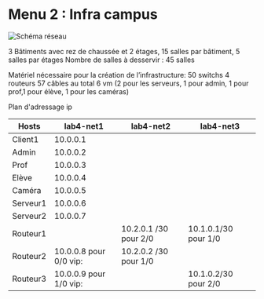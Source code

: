 Menu 2 : Infra campus
=================

![Schéma réseau](https://user-images.githubusercontent.com/34605772/56131983-2d7f8180-5f89-11e9-82c4-79ce780fba49.png)



3 Bâtiments avec rez de chaussée et 2 étages, 15 salles par bâtiment, 5 salles par étages
Nombre de salles à desservir : 45 salles


Matériel nécessaire pour la création de l’infrastructure: 
50 switchs
4 routeurs
57 câbles au total
6 vm (2 pour les serveurs, 1 pour admin, 1 pour prof,1 pour élève, 1 pour les caméras) 

Plan d'adressage ip

| Hosts    | lab4-net1                  | lab4-net2             | lab4-net3            |
|----------|----------------------------|-----------------------|----------------------|
| Client1  | 10.0.0.1                   |                       |                      |
| Admin    | 10.0.0.2                   |                       |                      |
| Prof     | 10.0.0.3                   |                       |                      |
| Elève    | 10.0.0.4                   |                       |                      |
| Caméra   | 10.0.0.5                   |                       |                      |
| Serveur1 | 10.0.0.6                   |                       |                      |
| Serveur2 | 10.0.0.7                   |                       |                      |
| Routeur1 |                            | 10.2.0.1 /30 pour 2/0 | 10.1.0.1/30 pour 1/0 |
| Routeur2 | 10.0.0.8 pour 0/0     vip: | 10.2.0.2 /30 pour 1/0 |                      |
| Routeur3 | 10.0.0.9 pour 1/0   vip:   |                       | 10.1.0.2/30 pour 2/0 |
